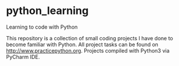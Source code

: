 # python_learning
Learning to code with Python

This repository is a collection of small coding projects I have done to become familiar with Python.
All project tasks can be found on http://www.practicepython.org.
Projects compiled with Python3 via PyCharm IDE.
